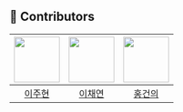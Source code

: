 ## 🏃 Contributors
|[<img src="https://user-images.githubusercontent.com/77635421/182762805-08c58f46-ec8d-46fd-a15a-e2e7be50b488.jpeg" width="80">](https://github.com/LeeeJooo) | [<img src="https://user-images.githubusercontent.com/77635421/182763018-c1f14aae-d804-4e6f-97a0-81bcecbbe596.png" width="80">](https://github.com/colorkite10) | [<img src="https://user-images.githubusercontent.com/77635421/153902129-9862181d-af2e-4dac-98ee-cd8d41fada04.png" width="80">](https://github.com/Red-Gunny) |
|:------:|:---:|:------:|
|[이주현](https://github.com/LeeeJooo) |[이채연](https://github.com/colorkite10) | [홍건의](https://github.com/Red-Gunny)
